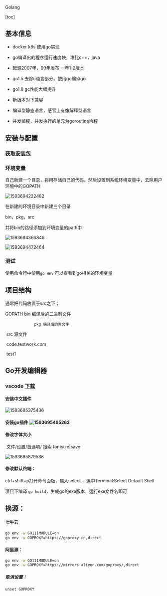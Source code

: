 Golang

[toc]

## 基本信息

+ docker k8s 使用go实现

+ go编译出的程序运行速度快，堪比c++，java

+ 起源2007年，09年发布 一年1-2版本

+ go1.5 去除c语言部分，使用go编译go

+ go1.8 gc性能大幅提升

+ 新版本对下兼容

+ 编译型静态语言，感官上有像解释型语言

+ 并发编程，并发执行的单元为goroutine协程

  

## 安装与配置

### [获取安装包](https://golang.google.cn/dl/)

### 环境变量

自己新建一个目录，将用存储自己的代码，然后设置到系统环境变量中，去除用户环境中的GOPATH

![1593694222482](./001.assets/1593694222482.png)

在新建的环境目录中新建三个目录

bin，pkg，src

并将bin的路径添加到环境变量的path中

![1593694366846](./001.assets/1593694366846.png)

![1593694472464](./001.assets/1593694472464.png)



### 测试

使用命令行中使用``go env`` 可以查看到go相关的环境变量

## 项目结构

通常把代码放置于src之下；

GOPATH   bin  编译后的二进制文件

 				 pkg 编译后的库文件

​				  src  源文件

​							code.testwork.com

​									test1

## Go开发编辑器

### vscode [下载](https://vscode.en.softonic.com/)

#### 安装中文插件

![1593695375436](./001.assets/1593695375436.png)

#### 安装go插件		![1593695495262](./001.assets/1593695495262.png)



#### 修改字体大小

​			文件/设置/首选项/  搜索 fontsize|save

![1593695879588](./001.assets/1593695879588.png)



#### 修改默认终端：

 ctrl+shift+p打开命令面板，输入select ，选中Terminal:Select Default Shell 

项目下编译 ``go build``，生成go的exe版本，运行exe文件名即可

## 换源：

#### 七牛云

```bash
go env -w GO111MODULE=on
go env -w GOPROXY=https://goproxy.cn,direct
```

#### 阿里源：

```bash
go env -w GO111MODULE=on
go env -w GOPROXY=https://mirrors.aliyun.com/goproxy/,direct
```

##### 取消设置：

```
unset GOPROXY
```

